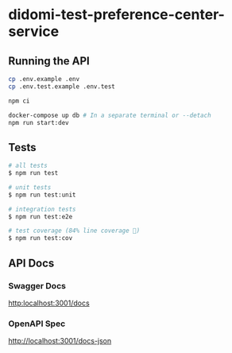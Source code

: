 # didomi-test-preference-center-service

## Running the API

```bash
cp .env.example .env
cp .env.test.example .env.test

npm ci

docker-compose up db # In a separate terminal or --detach
npm run start:dev
```

## Tests

```bash
# all tests
$ npm run test

# unit tests
$ npm run test:unit

# integration tests
$ npm run test:e2e

# test coverage (84% line coverage 💪)
$ npm run test:cov
```

## API Docs

### Swagger Docs

<http:localhost:3001/docs>

### OpenAPI Spec

<http://localhost:3001/docs-json>
